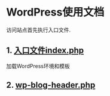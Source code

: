 # WordPress使用文档 

访问站点首先执行入口文件.

## 1. [入口文件index.php](/WordPress/index.md)  

加载WordPress环境和模板  

## 2. [wp-blog-header.php](/WordPress/wp-blog-header.md)  

